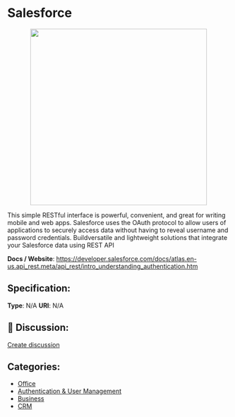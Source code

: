 # Salesforce
<p align="center">
    <img width="400" src="https://raw.githubusercontent.com/apis-list/apis-list/apis/salesforce/logo_256x256.png" />
</p>

This simple RESTful interface is powerful, convenient, and great for writing mobile and web apps. Salesforce uses the OAuth protocol to allow users of applications to securely access data without having to reveal username and password credentials.  Buildversatile and lightweight solutions that integrate your Salesforce data using REST API

**Docs / Website**: https://developer.salesforce.com/docs/atlas.en-us.api_rest.meta/api_rest/intro_understanding_authentication.htm

## Specification:
**Type**:  N/A 
**URI**:  N/A 

## 💬 Discussion:
[Create discussion](link)

## Categories:
- [Office](https://github.com/apis-list/apis-list#office)
- [Authentication & User Management](https://github.com/apis-list/apis-list#authentication-and-user-management)
- [Business](https://github.com/apis-list/apis-list#business)
- [CRM](https://github.com/apis-list/apis-list#crm)





